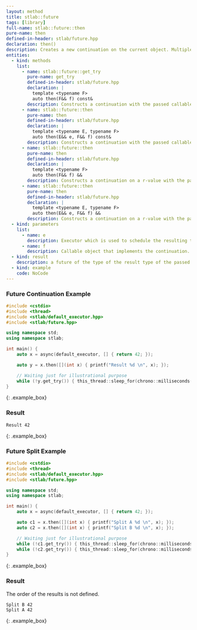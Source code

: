 ```yaml
---
layout: method
title: stlab::future
tags: [library]
full-name: stlab::future::then
pure-name: then
defined-in-header: stlab/future.hpp 
declaration: then()
description: Creates a new continuation on the current object. Multiple `then()` invocations on the same future realize a split. The result of this will be copied into all continuations. If `T` of `future<T>` is a move only type, then a plit is not possible of course.
entities:
  - kind: methods
    list:
      - name: stlab::future::get_try
        pure-name: get_try
        defined-in-header: stlab/future.hpp 
        declaration: |
          template <typename F> 
          auto then(F&& f) const&
        description: Constructs a continuation with the passed callable object using the same executor as this.
      - name: stlab::future::then
        pure-name: then
        defined-in-header: stlab/future.hpp 
        declaration: |
          template <typename E, typename F> 
          auto then(E&& e, F&& f) const&
        description: Constructs a continuation with the passed callable object using the provided executor.
      - name: stlab::future::then
        pure-name: then
        defined-in-header: stlab/future.hpp 
        declaration: |
          template <typename F>
          auto then(F&& f) &&
        description: Constructs a continuation on a r-value with the passed callable object using the same executor as this.
      - name: stlab::future::then
        pure-name: then
        defined-in-header: stlab/future.hpp 
        declaration: |
          template <typename E, typename F>
          auto then(E&& e, F&& f) &&
        description: Constructs a continuation on a r-value with the passed callable object using the provided executor.
  - kind: parameters
    list:
      - name: e
        description: Executor which is used to schedule the resulting task
      - name: f
        description: Callable object that implements the continuation. `T` of this must be convertible to the parameter of `f`.
  - kind: result
    description: a future of the type of the result type of the passed function object.
  - kind: example
    code: NoCode
---
```


### Future Continuation Example ###

~~~ c++
#include <cstdio>
#include <thread>
#include <stlab/default_executor.hpp>
#include <stlab/future.hpp>

using namespace std;
using namespace stlab;

int main() {
    auto x = async(default_executor, [] { return 42; });

    auto y = x.then([](int x) { printf("Result %d \n", x); });

    // Waiting just for illustrational purpose
    while (!y.get_try()) { this_thread::sleep_for(chrono::milliseconds(1)); }
}
~~~
{: .example_box}

### Result ###

~~~
Result 42
~~~
{: .example_box}

### Future Split Example ###

~~~ c++
#include <cstdio>
#include <thread>
#include <stlab/default_executor.hpp>
#include <stlab/future.hpp>

using namespace std;
using namespace stlab;

int main() {
    auto x = async(default_executor, [] { return 42; });

    auto c1 = x.then([](int x) { printf("Split A %d \n", x); });
    auto c2 = x.then([](int x) { printf("Split B %d \n", x); });

    // Waiting just for illustrational purpose
    while (!c1.get_try()) { this_thread::sleep_for(chrono::milliseconds(1)); }
    while (!c2.get_try()) { this_thread::sleep_for(chrono::milliseconds(1)); }
}
~~~
{: .example_box}

### Result ###

The order of the results is not defined.

~~~
Split B 42
Split A 42
~~~
{: .example_box}
